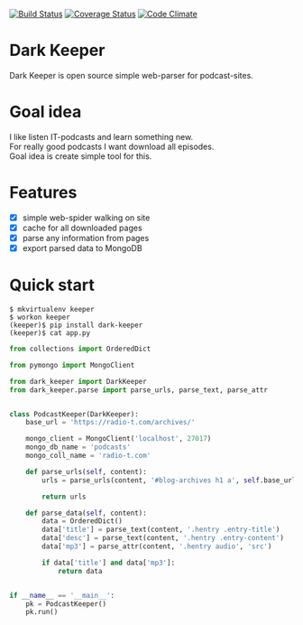 [![Build Status](https://travis-ci.org/itcrab/dark-keeper.svg?branch=master)](https://travis-ci.org/itcrab/dark-keeper)
[![Coverage Status](https://coveralls.io/repos/github/itcrab/dark-keeper/badge.svg?branch=master)](https://coveralls.io/github/itcrab/dark-keeper?branch=master)
[![Code Climate](https://codeclimate.com/github/itcrab/dark-keeper/badges/gpa.svg)](https://codeclimate.com/github/itcrab/dark-keeper)

# Dark Keeper
Dark Keeper is open source simple web-parser for podcast-sites.

# Goal idea
I like listen IT-podcasts and learn something new.<br />
For really good podcasts I want download all episodes.<br />
Goal idea is create simple tool for this.

# Features
- [x] simple web-spider walking on site
- [x] cache for all downloaded pages
- [x] parse any information from pages
- [x] export parsed data to MongoDB

# Quick start
`$ mkvirtualenv keeper`<br />
`$ workon keeper`<br />
`(keeper)$ pip install dark-keeper`<br />
`(keeper)$ cat app.py`
```python
from collections import OrderedDict

from pymongo import MongoClient

from dark_keeper import DarkKeeper
from dark_keeper.parse import parse_urls, parse_text, parse_attr


class PodcastKeeper(DarkKeeper):
    base_url = 'https://radio-t.com/archives/'

    mongo_client = MongoClient('localhost', 27017)
    mongo_db_name = 'podcasts'
    mongo_coll_name = 'radio-t.com'

    def parse_urls(self, content):
        urls = parse_urls(content, '#blog-archives h1 a', self.base_url)

        return urls

    def parse_data(self, content):
        data = OrderedDict()
        data['title'] = parse_text(content, '.hentry .entry-title')
        data['desc'] = parse_text(content, '.hentry .entry-content')
        data['mp3'] = parse_attr(content, '.hentry audio', 'src')

        if data['title'] and data['mp3']:
            return data


if __name__ == '__main__':
    pk = PodcastKeeper()
    pk.run()
```
